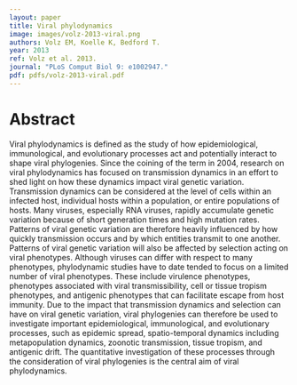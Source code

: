 ```yaml
---
layout: paper
title: Viral phylodynamics
image: images/volz-2013-viral.png
authors: Volz EM, Koelle K, Bedford T.
year: 2013
ref: Volz et al. 2013.
journal: "PLoS Comput Biol 9: e1002947."
pdf: pdfs/volz-2013-viral.pdf
---
```


# Abstract

Viral phylodynamics is defined as the study of how epidemiological, immunological, and evolutionary processes act and potentially interact to shape viral phylogenies. Since the coining of the term in 2004, research on viral phylodynamics has focused on transmission dynamics in an effort to shed light on how these dynamics impact viral genetic variation. Transmission dynamics can be considered at the level of cells within an infected host, individual hosts within a population, or entire populations of hosts. Many viruses, especially RNA viruses, rapidly accumulate genetic variation because of short generation times and high mutation rates. Patterns of viral genetic variation are therefore heavily influenced by how quickly transmission occurs and by which entities transmit to one another. Patterns of viral genetic variation will also be affected by selection acting on viral phenotypes. Although viruses can differ with respect to many phenotypes, phylodynamic studies have to date tended to focus on a limited number of viral phenotypes. These include virulence phenotypes, phenotypes associated with viral transmissibility, cell or tissue tropism phenotypes, and antigenic phenotypes that can facilitate escape from host immunity. Due to the impact that transmission dynamics and selection can have on viral genetic variation, viral phylogenies can therefore be used to investigate important epidemiological, immunological, and evolutionary processes, such as epidemic spread, spatio-temporal dynamics including metapopulation dynamics, zoonotic transmission, tissue tropism, and antigenic drift. The quantitative investigation of these processes through the consideration of viral phylogenies is the central aim of viral phylodynamics.  
